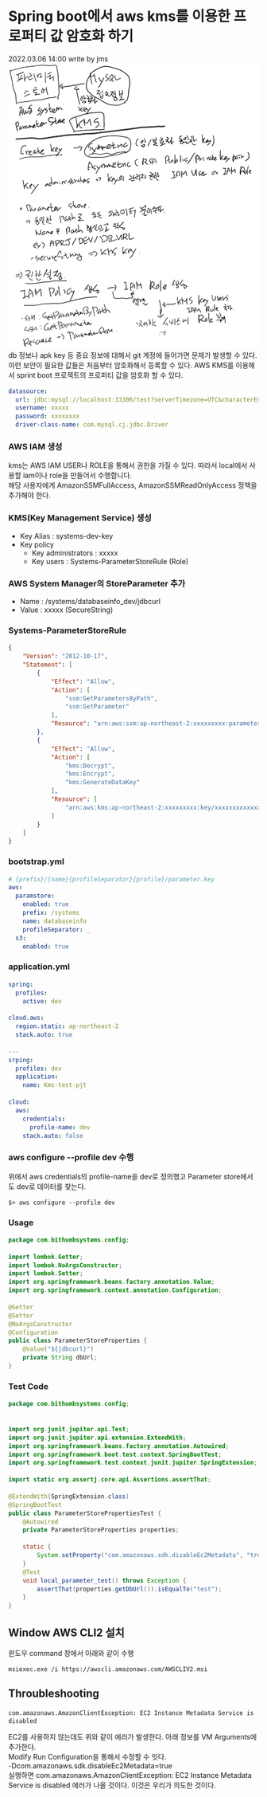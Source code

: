 # Spring boot에서 aws kms를 이용한 프로퍼티 값 암호화 하기 
2022.03.06 14:00 write by jms   
![ex_screenshot](./images/desc01.png)
db 정보나 apk key 등 중요 정보에 대해서 git 계정에 들어가면 문제가 발생할 수 있다. 이런 보안이 필요한 값들은 처음부터 암호화해서 등록할 수 있다. AWS KMS를 이용해서 sprint boot 프로젝트의 프로퍼티 값을 암호화 할 수 있다.   
```yaml
datasource:
  url: jdbc:mysql://localhost:33306/test?serverTimezone=UTC&characterEncoding=UTF-8
  username: xxxxx
  password: xxxxxxxx
  driver-class-name: com.mysql.cj.jdbc.Driver
```
### AWS IAM 생성
kms는 AWS IAM USER나 ROLE을 통해서 권한을 가질 수 있다.  따라서 local에서 사용할 iam이나 role을 만들어서 수행합니다.   
해당 사용자에게 AmazonSSMFullAccess, AmazonSSMReadOnlyAccess 정책을 추가해야 한다.

### KMS(Key Management Service) 생성
- Key Alias : systems-dev-key
- Key policy
  - Key administrators : xxxxx
  - Key users : Systems-ParameterStoreRule (Role)
### AWS System Manager의 StoreParameter 추가
- Name : /systems/databaseinfo_dev/jdbcurl
- Value : xxxxx (SecureString)
### Systems-ParameterStoreRule
```json
{
    "Version": "2012-10-17",
    "Statement": [
        {
            "Effect": "Allow",
            "Action": [
                "ssm:GetParametersByPath",
                "ssm:GetParameter"
            ],
            "Resource": "arn:aws:ssm:ap-northeast-2:xxxxxxxxx:parameter/*"
        },
        {
            "Effect": "Allow",
            "Action": [
                "kms:Decrypt",
                "kms:Encrypt",
                "kms:GenerateDataKey"
            ],
            "Resource": [
                "arn:aws:kms:ap-northeast-2:xxxxxxxxx:key/xxxxxxxxxxxxxxxxxxxxxxxxxxxxxxxxxxxxxxx"
            ]
        }
    ]
}
```
### bootstrap.yml
```yaml
# {prefix}/{name}{profileSeparator}{profile}/parameter.key
aws:
  paramstore:
    enabled: true
    prefix: /systems
    name: databaseinfo
    profileSeparator: _
  s3:
    enabled: true
```
### application.yml
```yaml
spring:
  profiles:
    active: dev

cloud.aws:
  region.static: ap-northeast-2
  stack.auto: true

---
srping:
  profiles: dev
  application:
    name: Kms-test-pjt

cloud:
  aws:
    credentials:
      profile-name: dev
    stack.auto: false

```
### aws configure --profile dev 수행
위에서 aws credentials의 profile-name을 dev로 정의했고 Parameter store에서도 dev로 데이터를 찾는다.   
```shell
$> aws configure --profile dev
```
### Usage
```java
package com.bithumbsystems.config;

import lombok.Getter;
import lombok.NoArgsConstructor;
import lombok.Setter;
import org.springframework.beans.factory.annotation.Value;
import org.springframework.context.annotation.Configuration;

@Getter
@Setter
@NoArgsConstructor
@Configuration
public class ParameterStoreProperties {
    @Value("${jdbcurl}")
    private String dbUrl;
}
```
### Test Code
```java
package com.bithumbsystems.config;


import org.junit.jupiter.api.Test;
import org.junit.jupiter.api.extension.ExtendWith;
import org.springframework.beans.factory.annotation.Autowired;
import org.springframework.boot.test.context.SpringBootTest;
import org.springframework.test.context.junit.jupiter.SpringExtension;

import static org.assertj.core.api.Assertions.assertThat;

@ExtendWith(SpringExtension.class)
@SpringBootTest
public class ParameterStorePropertiesTest {
    @Autowired
    private ParameterStoreProperties properties;

    static {
        System.setProperty("com.amazonaws.sdk.disableEc2Metadata", "true");
    }
    @Test
    void local_parameter_test() throws Exception {
        assertThat(properties.getDbUrl()).isEqualTo("test");
    }
}

```
## Window AWS CLI2 설치 
윈도우 command 창에서 아래와 같이 수행   
```shell
msiexec.exe /i https://awscli.amazonaws.com/AWSCLIV2.msi
```
## Throubleshooting
```shell
com.amazonaws.AmazonClientException: EC2 Instance Metadata Service is disabled
```
EC2를 사용하지 않는데도 위와 같이 에러가 발생한다. 아래 정보를 VM Arguments에 추가한다.   
Modify Run Configuration을 통해서 수정할 수 잇다.    
-Dcom.amazonaws.sdk.disableEc2Metadata=true   
실행하면 com.amazonaws.AmazonClientException: EC2 Instance Metadata Service is disabled 에러가 나올 것이다. 이것은 우리가 의도한 것이다.